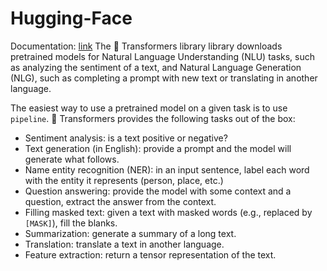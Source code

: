 # Hugging-Face
Documentation: [link](https://huggingface.co/)
The 🤗 Transformers library library downloads pretrained models for Natural Language Understanding (NLU) tasks, such as analyzing the sentiment of a text, and Natural Language Generation (NLG), such as completing a prompt with new text or translating in another language.

The easiest way to use a pretrained model on a given task is to use `pipeline`. 🤗 Transformers
provides the following tasks out of the box:

- Sentiment analysis: is a text positive or negative?
- Text generation (in English): provide a prompt and the model will generate what follows.
- Name entity recognition (NER): in an input sentence, label each word with the entity it represents (person, place,
  etc.)
- Question answering: provide the model with some context and a question, extract the answer from the context.
- Filling masked text: given a text with masked words (e.g., replaced by `[MASK]`), fill the blanks.
- Summarization: generate a summary of a long text.
- Translation: translate a text in another language.
- Feature extraction: return a tensor representation of the text.

